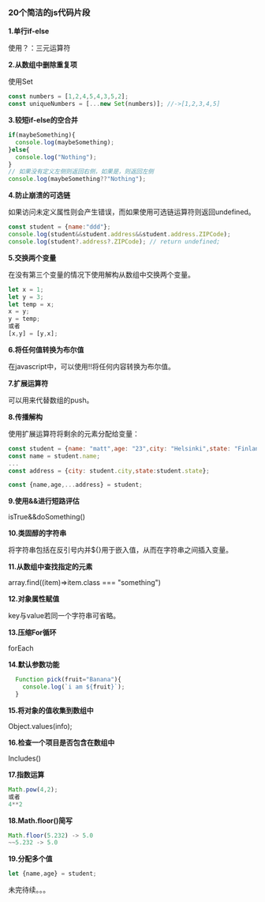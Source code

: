 ### 20个简洁的js代码片段

**1.单行if-else**

使用？：三元运算符

**2.从数组中删除重复项**

使用Set

```javascript
const numbers = [1,2,4,5,4,3,5,2];
const uniqueNumbers = [...new Set(numbers)]; //->[1,2,3,4,5]
```

**3.较短if-else的空合并**

```javascript
if(maybeSomething){
  console.log(maybeSomething);
}else{
  console.log("Nothing");
}
// 如果没有定义左侧则返回右侧，如果是，则返回左侧
console.log(maybeSomething??"Nothing");
```

**4.防止崩溃的可选链**

如果访问未定义属性则会产生错误，而如果使用可选链运算符则返回undefined。

```javascript
const student = {name:"ddd"};
console.log(student&&student.address&&student.address.ZIPCode);
console.log(student?.address?.ZIPCode); // return undefined;
```

**5.交换两个变量**

在没有第三个变量的情况下使用解构从数组中交换两个变量。

```javascript
let x = 1;
let y = 3;
let temp = x;
x = y;
y = temp;
或者
[x,y] = [y,x];
```

**6.将任何值转换为布尔值**

在javascript中，可以使用!!将任何内容转换为布尔值。

**7.扩展运算符**

可以用来代替数组的push。

**8.传播解构**

使用扩展运算符将剩余的元素分配给变量：

```javascript
const student = {name: "matt",age: "23",city: "Helsinki",state: "Finland"};
const name = student.name;
...
const address = {city: student.city,state:student.state};

const {name,age,...address} = student;
```

**9.使用&&进行短路评估**

isTrue&&doSomething()

**10.类固醇的字符串**

将字符串包括在反引号内并${}用于嵌入值，从而在字符串之间插入变量。

**11.从数组中查找指定的元素**

array.find((item)=>item.class === "something")

**12.对象属性赋值**

key与value若同一个字符串可省略。

**13.压缩For循环**

forEach

**14.默认参数功能**

```javascript
  Function pick(fruit="Banana"){
    console.log(`i am ${fruit}`);
  }
```

**15.将对象的值收集到数组中**

Object.values(info);

**16.检查一个项目是否包含在数组中**

Includes()

**17.指数运算**

```javascript
Math.pow(4,2);
或者
4**2
```

**18.Math.floor()简写**

```javascript
Math.floor(5.232) -> 5.0
~~5.232 -> 5.0
```

**19.分配多个值**

```javascript
let {name,age} = student;
```

未完待续。。。
